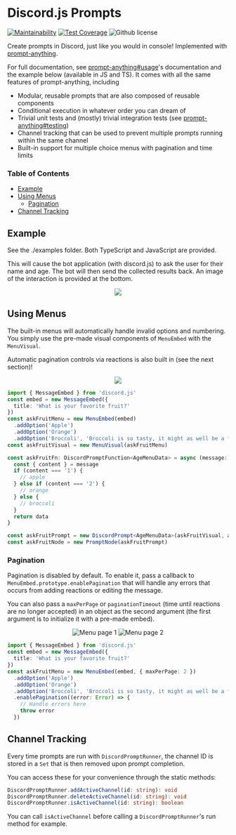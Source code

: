 # Discord.js Prompts
[![Maintainability](https://badgen.net/codeclimate/maintainability/synzen/discord-prompts?style=flat)](https://codeclimate.com/github/synzen/discord-prompts/maintainability)
[![Test Coverage](https://badgen.net/codeclimate/coverage/synzen/discord-prompts?style=flat)](https://codeclimate.com/github/synzen/discord-prompts/test_coverage)
![Github license](https://badgen.net/github/license/synzen/discord-prompts?style=flat)

Create prompts in Discord, just like you would in console! Implemented with [prompt-anything](https://github.com/synzen/prompt-anything).

For full documentation, see [prompt-anything#usage](https://github.com/synzen/prompt-anything#usage)'s documentation and the example below (available in JS and TS). It comes with all the same features of prompt-anything, including

- Modular, reusable prompts that are also composed of reusable components
- Conditional execution in whatever order you can dream of
- Trivial unit tests and (mostly) trivial integration tests (see [prompt-anything#testing](https://github.com/synzen/prompt-anything#testing))
- Channel tracking that can be used to prevent multiple prompts running within the same channel
- Built-in support for multiple choice menus with pagination and time limits

### Table of Contents

- [Example](#example)
- [Using Menus](#using-menus)
  - [Pagination](#pagination)
- [Channel Tracking](#channel-tracking)

## Example

See the ./examples folder. Both TypeScript and JavaScript are provided.

This will cause the bot application (with discord.js) to ask the user for their name and age. The bot will then send the collected results back. An image of the interaction is provided at the bottom.

<p align="center">
  <img src="https://i.imgur.com/DCydxh5.png">
</p>


## Using Menus
The built-in menus will automatically handle invalid options and numbering. You simply use the pre-made visual components of `MenuEmbed` with the `MenuVisual`. 

Automatic pagination controls via reactions is also built in (see the next section)!

<p align="center">
  <img src="https://i.imgur.com/Rf4ycHq.png">
</p>


```ts
import { MessageEmbed } from 'discord.js'
const embed = new MessageEmbed({
  title: 'What is your favorite fruit?'
})
const askFruitMenu = new MenuEmbed(embed)
  .addOption('Apple')
  .addOption('Orange')
  .addOption('Broccoli', 'Broccoli is so tasty, it might as well be a fruit')
const askFruitVisual = new MenuVisual(askFruitMenu)

const askFruitFn: DiscordPromptFunction<AgeMenuData> = async (message: Message, data: AgeMenuData) => {
  const { content } = message
  if (content === '1') {
    // apple
  } else if (content === '2') {
    // orange
  } else {
    // broccoli
  }
  return data
}

const askFruitPrompt = new DiscordPrompt<AgeMenuData>(askFruitVisual, askFruitFn)
const askFruitNode = new PromptNode(askFruitPrompt)
```

### Pagination

Pagination is disabled by default. To enable it, pass a callback to `MenuEmbed.prototype.enablePagination` that will handle any errors that occurs from adding reactions or editing the message.

You can also pass a `maxPerPage` or `paginationTimeout` (time until reactions are no longer accepted) in an object as the second argument (the first argument is to initialize it with a pre-made embed).

<p align="center">
  <img alt="Menu page 1" src="https://i.imgur.com/lAcp2tR.png">
  <img alt="Menu page 2" src="https://i.imgur.com/cjBsPRu.png">
</p>

```ts
import { MessageEmbed } from 'discord.js'
const embed = new MessageEmbed({
  title: 'What is your favorite fruit?'
})
const askFruitMenu = new MenuEmbed(embed, { maxPerPage: 2 })
  .addOption('Apple')
  .addOption('Orange')
  .addOption('Broccoli', 'Broccoli is so tasty, it might as well be a fruit')
  .enablePagination((error: Error) => {
    // Handle errors here
    throw error
  })
```

## Channel Tracking

Every time prompts are run with `DiscordPromptRunner`, the channel ID is stored in a `Set` that is then removed upon prompt completion.

You can access these for your convenience through the static methods:

```ts
DiscordPromptRunner.addActiveChannel(id: string): void
DiscordPromptRunner.deleteActiveChannel(id: string): void
DiscordPromptRunner.isActiveChannel(id: string): boolean
```

You can call `isActiveChannel` before calling a `DiscordPromptRunner`'s run method for example.
